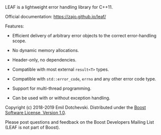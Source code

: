 LEAF is a lightweight error handling library for C++11.

Official documentation: https://zajo.github.io/leaf/

Features:

* Efficient delivery of arbitrary error objects to the correct error-handling scope.

* No dynamic memory allocations.

* Header-only, no dependencies.

* Compatible with most external `result<T>` types.

* Compatible with `std::error_code`, `errno` and any other error code type.

* Support for multi-thread programming.

* Can be used with or without exception handling.

Copyright (c) 2018-2019 Emil Dotchevski. Distributed under the [Boost Software License, Version 1.0](http://www.boost.org/LICENSE_1_0.txt).

Please post questions and feedback on the Boost Developers Mailing List (LEAF is not part of Boost).
